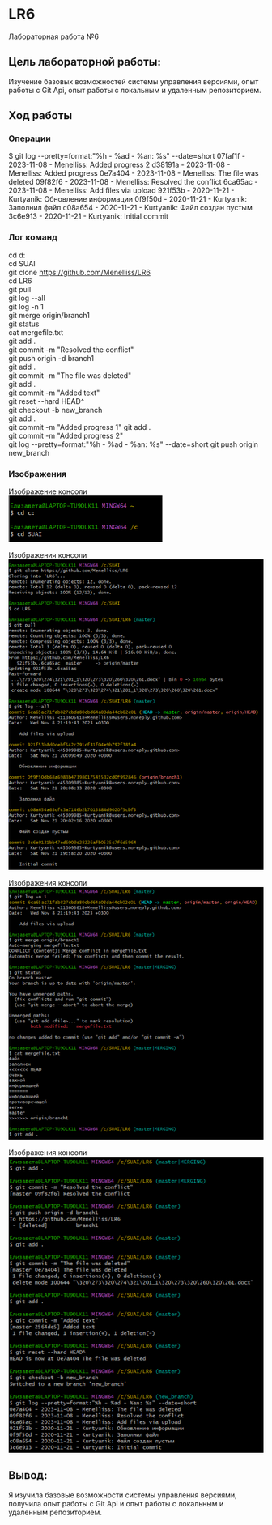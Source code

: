 # LR6
Лабораторная работа №6
## Цель лабораторной работы: 
Изучение базовых возможностей системы управления версиями, опыт работы с Git Api, опыт работы с локальным и удаленным репозиторием.  

## Ход работы

### Операции
$ git log --pretty=format:"%h - %ad - %an: %s" --date=short
07faf1f - 2023-11-08 - Menelliss: Added progress 2
d38191a - 2023-11-08 - Menelliss: Added progress
0e7a404 - 2023-11-08 - Menelliss: The file was deleted
09f82f6 - 2023-11-08 - Menelliss: Resolved the conflict
6ca65ac - 2023-11-08 - Menelliss: Add files via upload
921f53b - 2020-11-21 - Kurtyanik: Обновление информации
0f9f50d - 2020-11-21 - Kurtyanik: Заполнил файл
c08a654 - 2020-11-21 - Kurtyanik: Файл создан пустым
3c6e913 - 2020-11-21 - Kurtyanik: Initial commit

### Лог команд
cd d:  
cd SUAI  
git clone https://github.com/Menelliss/LR6  
cd LR6  
git pull  
git log  --all  
git log -n 1  
git merge origin/branch1  
git status  
cat mergefile.txt  
git add .  
git commit -m "Resolved the conflict"  
git push origin -d branch1  
git add .  
git commit -m "The file was deleted"  
git add .  
git commit -m "Added text"  
git reset --hard HEAD^  
git checkout -b new_branch  
git add .  
git commit -m "Added progress 1" 
git add .  
git commit -m "Added progress 2"  
git log --pretty=format:"%h - %ad - %an: %s" --date=short
git push origin new_branch
 
### Изображения
Изображение консоли  
![Первый скриншот](https://github.com/Menelliss/LR6/raw/new_branch/screen/Screenshot1.png)  

Изображения консоли  
![Второй скриншот](https://github.com/Menelliss/LR6/raw/new_branch/screen/Screenshot2.png)  

Изображения консоли  
![Третий скриншот](https://github.com/Menelliss/LR6/raw/new_branch/screen/Screenshot3.png)  

Изображения консоли  
![Четвертый скриншот](https://github.com/Menelliss/LR6/raw/new_branch/screen/Screenshot4.png)  

## Вывод: 
Я изучила базовые возможности системы управления версиями, получила опыт работы с Git Api и опыт работы с локальным и удаленным репозиторием.  